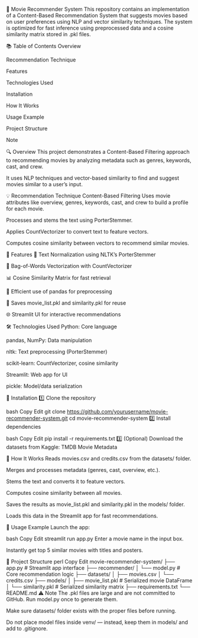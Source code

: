 🎥 Movie Recommender System
This repository contains an implementation of a Content-Based Recommendation System that suggests movies based on user preferences using NLP and vector similarity techniques. The system is optimized for fast inference using preprocessed data and a cosine similarity matrix stored in .pkl files.

📚 Table of Contents
Overview

Recommendation Technique

Features

Technologies Used

Installation

How It Works

Usage Example

Project Structure

Note

🔍 Overview
This project demonstrates a Content-Based Filtering approach to recommending movies by analyzing metadata such as genres, keywords, cast, and crew.

It uses NLP techniques and vector-based similarity to find and suggest movies similar to a user’s input.

💡 Recommendation Technique
Content-Based Filtering
Uses movie attributes like overview, genres, keywords, cast, and crew to build a profile for each movie.

Processes and stems the text using PorterStemmer.

Applies CountVectorizer to convert text to feature vectors.

Computes cosine similarity between vectors to recommend similar movies.

🚀 Features
📄 Text Normalization using NLTK’s PorterStemmer

🧮 Bag-of-Words Vectorization with CountVectorizer

📊 Cosine Similarity Matrix for fast retrieval

🧠 Efficient use of pandas for preprocessing

💾 Saves movie_list.pkl and similarity.pkl for reuse

🌐 Streamlit UI for interactive recommendations

🛠️ Technologies Used
Python: Core language

pandas, NumPy: Data manipulation

nltk: Text preprocessing (PorterStemmer)

scikit-learn: CountVectorizer, cosine similarity

Streamlit: Web app for UI

pickle: Model/data serialization

🔧 Installation
1️⃣ Clone the repository

bash
Copy
Edit
git clone https://github.com/yourusername/movie-recommender-system.git
cd movie-recommender-system
2️⃣ Install dependencies

bash
Copy
Edit
pip install -r requirements.txt
3️⃣ (Optional) Download the datasets from Kaggle:
TMDB Movie Metadata

📌 How It Works
Reads movies.csv and credits.csv from the datasets/ folder.

Merges and processes metadata (genres, cast, overview, etc.).

Stems the text and converts it to feature vectors.

Computes cosine similarity between all movies.

Saves the results as movie_list.pkl and similarity.pkl in the models/ folder.

Loads this data in the Streamlit app for fast recommendations.

🎯 Usage Example
Launch the app:

bash
Copy
Edit
streamlit run app.py
Enter a movie name in the input box.

Instantly get top 5 similar movies with titles and posters.

📁 Project Structure
perl
Copy
Edit
movie-recommender-system/
├── app.py                  # Streamlit app interface
├── recommender/
│   └── model.py            # Core recommendation logic
├── datasets/
│   ├── movies.csv
│   └── credits.csv
├── models/
│   ├── movie_list.pkl      # Serialized movie DataFrame
│   └── similarity.pkl      # Serialized similarity matrix
├── requirements.txt
└── README.md
⚠️ Note
The .pkl files are large and are not committed to GitHub.
Run model.py once to generate them.

Make sure datasets/ folder exists with the proper files before running.

Do not place model files inside venv/ — instead, keep them in models/ and add to .gitignore.